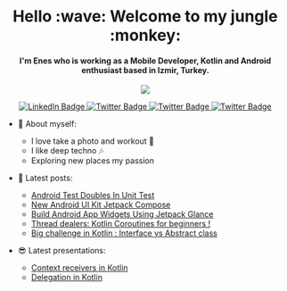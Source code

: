 <h1 align="center">Hello :wave: Welcome to my jungle :monkey:</h1>

<h4 align="center">I'm Enes who is working as  a Mobile Developer, Kotlin and Android enthusiast based in Izmir, Turkey.</h4>

<p align="center">
<img src="https://komarev.com/ghpvc/?username=enofeb" align="center"/>	
</p>

<div align="center">
  <a href="https://www.linkedin.com/in/eneszor/">
    <img src="https://img.shields.io/badge/LinkedIn-blue?style=for-the-badge&logo=linkedin&logoColor=white" alt="LinkedIn Badge"/>
  </a>
  <a href="https://medium.com/@enofeb">
    <img src="https://img.shields.io/badge/Medium-12100E?style=for-the-badge&logo=medium&logoColor=white" alt="Twitter Badge"/>
  </a>
  <a href="https://twitter.com/eneszorr">
    <img src="https://img.shields.io/badge/Twitter-blue?style=for-the-badge&logo=twitter&logoColor=white" alt="Twitter Badge"/>
  </a>
  <a href="https://www.instagram.com/eneszorr/">
    <img src="https://img.shields.io/badge/Instagram-E4405F?style=for-the-badge&logo=instagram&logoColor=white" alt="Twitter Badge"/>
  </a>	
</div>

- 🤩 About myself:
	- I love take a photo and workout 💪
	- I like deep techno 🎶 
	- Exploring new places my passion


- 📰  Latest posts:
  	- [Android Test Doubles In Unit Test](https://medium.com/trendyol-tech/android-test-doubles-in-unit-test-bfcb26d3dc3f)
	- [New Android UI Kit Jetpack Compose](https://medium.com/trendyol-tech/new-android-ui-kit-jetpack-compose-c68e9df92f1a)
	- [Build Android App Widgets Using Jetpack Glance](https://medium.com/better-programming/android-jetpack-glance-for-app-widgets-bd7a704624ba)
	- [Thread dealers: Kotlin Coroutines for beginners !](https://medium.com/@enofeb/thread-dealers-kotlin-coroutines-for-beginners-74a9c732d6d2)
	- [Big challenge in Kotlin : Interface vs Abstract class](https://medium.com/@enofeb/big-challenge-in-kotlin-interface-vs-abstract-class-520cc234e7c1)
	
- 😎  Latest presentations:
	- [Context receivers in Kotlin ](https://drive.google.com/file/d/1lGip4SXcbZPyKSrY3YFpmR0YJiUaGV55/view?usp=sharing)
	- [Delegation in Kotlin](https://drive.google.com/file/d/1W5cXjvTdKj4D8FaB4BqloJL4Rq5LAKyt/view?usp=sharing)
